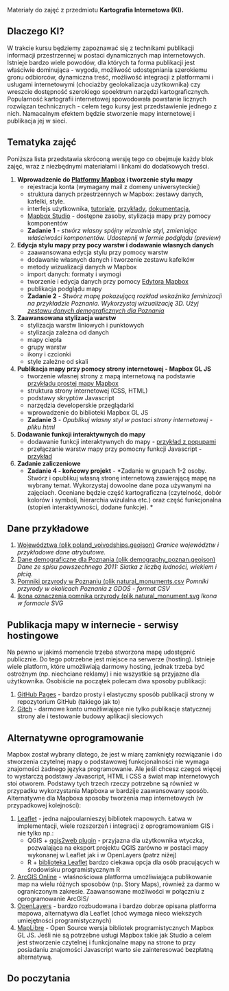 Materiały do zajęć z przedmiotu **Kartografia Internetowa (KI).** 

## Dlaczego KI?
W trakcie kursu będziemy zapoznawać się z technikami publikacji informacji przestrzennej w postaci dynamicznych map internetowych. Istnieje bardzo wiele powodów, dla których ta forma publikacji jest właściwie dominująca - wygoda, możliwość udostępniania szerokiemu gronu odbiorców, dynamiczna treść, możliwość integracji z platformami i usługami internetowymi (chociażby geolokalizacja użytkownika) czy wreszcie dostępność szerokiego spoektrum narzędzi kartograficznych. Popularność kartografii internetowej spowodowała powstanie licznych rozwiązan technicznych - celem tego kursy jest przedstawienie jednego z nich. Namacalnym efektem będzie stworzenie mapy internetowej i publikacja jej w sieci.   


## Tematyka zajęć
Poniższa lista przedstawia skróconą wersję tego co obejmuje każdy blok zajęć, wraz z niezbędnymi materiałami i linkami do dodatkowych treści. 

1. **Wprowadzenie do [Platformy Mapbox](https://www.mapbox.com/) i tworzenie stylu mapy**
   - rejestracja konta (wymagany mail z domeny uniwersyteckiej)
   - struktura danych przestrzennych w Mapbox: zestawy danych, kafelki, style.
   - interfejs użytkownika, [tutoriale](https://docs.mapbox.com/help/tutorials/), [przykłady](https://docs.mapbox.com/mapbox-gl-js/example/), [dokumentacja](https://docs.mapbox.com/), 
   - [Mapbox Studio](https://studio.mapbox.com/) - dostępne zasoby, stylizacja mapy przy pomocy komponentów
   - **Zadanie 1** - *stwórz własny spójny wizualnie styl, zmieniając właściwości komponentów. Udostepnij w formie podglądu (preview)* 
2. **Edycja stylu mapy przy pocy warstw i dodawanie własnych danych**
   - zaawansowana edycja stylu przy pomocy warstw
   - dodawanie własnych danych i tworzenie zestawu kafelków
   - metody wizualizacji danych w Mapbox
   - import danych: formaty i wymogi
   - tworzenie i edycja danych przy pomocy [Edytora Mapbox](https://studio.mapbox.com/datasets/)
   - publikacja podglądu mapy
   - **Zadanie 2** - *Stwórz mapę pokazującą rozkład wskaźnika feminizacji na przykładzie Poznania. Wykorzystaj wizualizację 3D. Użyj [zestawu danych demograficznych dla Poznania]()*
3. **Zaawansowana stylizacja warstw**
   - stylizacja warstw liniowych i punktowych
   - stylizacja zależna od danych
   - mapy ciepła
   - grupy warstw
   - ikony i czcionki
   - style zależne od skali
4. **Publikacja mapy przy pomocy strony internetowej - Mapbox GL JS**
   - tworzenie własnej strony z mapą internetową na podstawie [przykładu prostej mapy Mapbox](https://docs.mapbox.com/mapbox-gl-js/example/simple-map/)
   - struktura strony internetowej (CSS, HTML)
   - podstawy skryptów Javascript
   - narzędzia developerskie przeglądarki
   - wprowadzenie do biblioteki Mapbox GL JS
   - **Zadanie 3** - *Opublikuj własny styl w postaci strony internetowej - pliku html*
5. **Dodawanie funkcji interaktywnych do mapy**
   - dodawanie funkcji interaktywnych do mapy - [przykład z popupami](https://docs.mapbox.com/mapbox-gl-js/example/popup-on-click/)
   - przełączanie warstw mapy przy pomocny funkcji Javascript - [przykład](https://docs.mapbox.com/mapbox-gl-js/example/toggle-layers/)
6. **Zadanie zaliczeniowe**
   - **Zadanie 4 - końcowy projekt** - *Zadanie w grupach 1-2 osoby. Stwórz i opublikuj własną stronę internetową zawierającą mapę na wybrany temat. Wykorzystaj dowoolne dane poza używanymi na zajęciach. Oceniane będzie część kartograficzna (czytelność, dobór kolorów i symboli, hierarchia wizulalna etc.) oraz część funkcjonalna (stopień interaktywności, dodane funkcje). *

## Dane przykładowe

1. [Województwa (plik poland_voivodships.geojson)](https://raw.githubusercontent.com/mrzeszewski/kartografia_internetowa/main/dane/poland_voivodships.geojson)
_Granice województw i przykładowe dane atrybutowe._
2. [Dane demograficzne dla Poznania (plik demography_poznan.geojson)](https://raw.githubusercontent.com/mrzeszewski/kartografia_internetowa/main/dane/demography_poznan.geojson)
_Dane ze spisu powszechnego 2011: Siatka z liczbą ludności, wiekiem i płcią._
3. [Pomniki przyrody w Poznaniu (plik natural_monuments.csv](https://raw.githubusercontent.com/mrzeszewski/kartografia_internetowa/main/dane/natural_monuments.csv)
_Pomniki przyrody w okolicach Poznania z  GDOŚ - format CSV_
3. [Ikona oznaczenia pomnika przyrody (plik natural_monument.svg](https://raw.githubusercontent.com/mrzeszewski/kartografia_internetowa/main/dane/natural_monument.svg)
_Ikona w formacie SVG_

## Publikacja mapy w internecie - serwisy hostingowe
Na pewno w jakimś momencie trzeba stworzona mapę udostępnić publicznie. Do tego potrzebne jest miejsce na serwerze (hosting). Istnieje wiele platform, które umożliwiają darmowy hosting, jednak trzeba być ostrożnym (np. niechciane reklamy) i nie wszystkie są przyjazne dla użytkownika. Osobiście na początek polecam dwa sposoby publikacji:

1. [GitHub Pages](https://pages.github.com/) - bardzo prosty i elastyczny sposób publikacji strony w repozytorium GitHub (takiego jak to)
2. [Gitch](https://glitch.com/) - darmowe konto umożliwiające nie tylko publikacje statycznej strony ale i testowanie budowy aplikacji sieciowych 


## Alternatywne oprogramowanie
Mapbox został wybrany dlatego, że jest w miarę zamknięty rozwiązanie i do stworzenia czytelnej mapy o podstawowej funkcjonalności nie wymaga znajomości żadnego języka programowanie. Ale jeśli chcesz czegoś więcej to wystarczą podstawy Javascript, HTML i CSS a świat map internetowych stoi otworem. Podstawy tych trzech rzeczy potrzebne są również w przypadku wykorzystania Mapboxa w bardzije zaawansowany sposób. Alternatywne dla Mapboxa sposoby tworzenia map internetowych (w przypadkowej kolejności):

1. [Leaflet](https://leafletjs.com/) - jedna najpoularnieszyj bibliotek mapowych. Łatwa w implementacji, wiele rozszerzeń i integracji z oprogramowaniem GIS i nie tylko np.:
   - QGIS + [qgis2web plugin](https://plugins.qgis.org/plugins/qgis2web/) - przyjazna dla użytkownika wtyczka, pozwalająca na eksport projektu QGIS zarówno w postaci mapy wykonanej w Leaflet jak i w OpenLayers (patrz niżej)
   - R + [biblioteka Leaflet](https://rstudio.github.io/leaflet/) bardzo ciekawa opcja dla osób pracujących w środowisku programistycznym R
2. [ArcGIS Online](https://www.arcgis.com/index.html) - właśnościowa platforma umożliwiająca publikowanie map na wielu różnych sposobów (np. Story Maps), również za darmo w ograniczonym zakresie. Zaawansowane możliwości w połączniu z oprogramowanie ArcGIS/
3. [OpenLayers](https://openlayers.org/) - bardzo rozbudowana i bardzo dobrze opisana platforma mapowa, alternatywa dla Leaflet (choć wymaga nieco wiekszych umiejętności programistycznych)
4. [MapLibre](https://maplibre.org/) - Open Source wersja bibliotek programistycznych Mapbox GL JS. Jeśli nie są potrzebne usługi Mapbox takie jak Studio a celem jest stworzenie czytelnej i funkcjonalne mapy na strone to przy posiadaniu znajomości Javascript warto sie zainteresować bezpłatną alternatywą.


## Do poczytania



